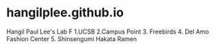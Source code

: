 # hangilplee.github.io
Hangil Paul Lee's Lab F
1.UCSB
2.Campus Point
3. Freebirds
4. Del Amo Fashion Center
5. Shinsengumi Hakata Ramen

